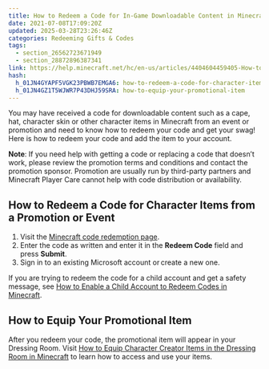 ```yaml
---
title: How to Redeem a Code for In-Game Downloadable Content in Minecraft
date: 2021-07-08T17:09:20Z
updated: 2025-03-28T23:26:46Z
categories: Redeeming Gifts & Codes
tags:
  - section_26562723671949
  - section_28872896387341
link: https://help.minecraft.net/hc/en-us/articles/4404604459405-How-to-Redeem-a-Code-for-In-Game-Downloadable-Content-in-Minecraft
hash:
  h_01JN4GYAPF5VGK23PBWB7EMGA6: how-to-redeem-a-code-for-character-items-from-a-promotion-or-event
  h_01JN4GZ1T5WJWR7P43DHJ59SRA: how-to-equip-your-promotional-item
---
```


You may have received a code for downloadable content such as a cape, hat, character skin or other character items in Minecraft from an event or promotion and need to know how to redeem your code and get your swag! Here is how to redeem your code and add the item to your account.

**Note**: If you need help with getting a code or replacing a code that doesn’t work, please review the promotion terms and conditions and contact the promotion sponsor. Promotion are usually run by third-party partners and Minecraft Player Care cannot help with code distribution or availability.

## How to Redeem a Code for Character Items from a Promotion or Event

1.  Visit the [Minecraft code redemption page](https://www.minecraft.net/redeem).
2.  Enter the code as written and enter it in the **Redeem Code** field and press **Submit**.
3.  Sign in to an existing Microsoft account or create a new one.

If you are trying to redeem the code for a child account and get a safety message, see [How to Enable a Child Account to Redeem Codes in Minecraft](../Account-Settings/Allow-a-Microsoft-Child-Account-to-Redeem-Codes-for-Minecraft.md).

## How to Equip Your Promotional Item

After you redeem your code, the promotional item will appear in your Dressing Room. Visit [How to Equip Character Creator Items in the Dressing Room in Minecraft](../Managing-Marketplace-Content/How-to-Equip-Character-Creator-Items-and-Skins-in-the-Dressing-Room-in-Minecraft.md) to learn how to access and use your items.
